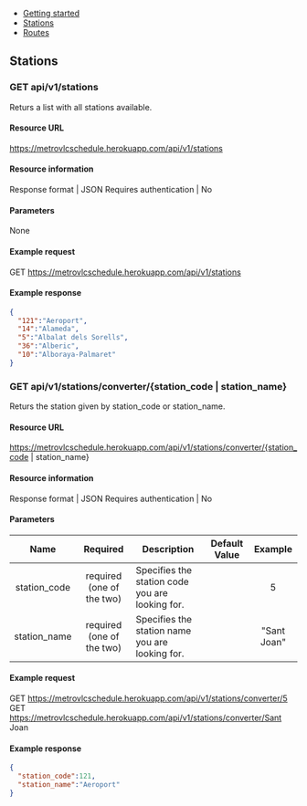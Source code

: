 <div class="doc-menu">
    <ul>
        <li><a href="documentation/getting-started">Getting started</a></li>
        <li><a href="documentation/stations">Stations</a></li>
        <li><a href="documentation/routes">Routes</a></li>
    </ul>
</div>

## Stations

<span id="stations"></span>

### GET api/v1/stations
Returs a list with all stations available.

#### Resource URL

https://metrovlcschedule.herokuapp.com/api/v1/stations

#### Resource information

Response format | JSON
Requires authentication | No

#### Parameters

None

#### Example request

GET https://metrovlcschedule.herokuapp.com/api/v1/stations

#### Example response

```json
{
  "121":"Aeroport",
  "14":"Alameda",
  "5":"Albalat dels Sorells",
  "36":"Alberic",
  "10":"Alboraya-Palmaret"
}
```

<span id="converter"></span>

### GET api/v1/stations/converter/{station_code \| station_name}
Returs the station given by station_code or station_name.

#### Resource URL

https://metrovlcschedule.herokuapp.com/api/v1/stations/converter/{station_code \| station_name}

#### Resource information

Response format | JSON
Requires authentication | No

#### Parameters

|Name|Required|Description|Default Value|Example|
|:---:|:------:|-----------|-------------|:-----:|
|station_code|required (one of the two)|Specifies the station code you are looking for.| |5|
|station_name|required (one of the two)|Specifies the station name you are looking for.| |"Sant Joan"|

#### Example request

GET https://metrovlcschedule.herokuapp.com/api/v1/stations/converter/5  
GET https://metrovlcschedule.herokuapp.com/api/v1/stations/converter/Sant Joan

#### Example response

```json
{
  "station_code":121,
  "station_name":"Aeroport"
}
```